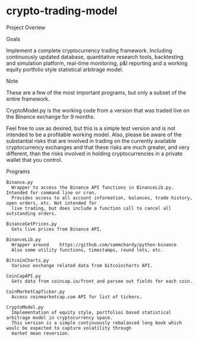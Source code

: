 # crypto-trading-model

Project Overiew

Goals

  Implement a complete cryptocurrency trading framework. Including continuously updated database, quantitative research tools,
  backtesting and simulation platform, real-time monitoring, p&l reporting and a working equity portfolio style statistical 
  arbitrage model.
  
Note

  These are a few of the most important programs, but only a subset of the entire framework.
  
  CryptoModel.py is the working code from a version that was traded live on the Binance exchange for 9 months.
  
  Feel free to use as desired, but this is a simple test version and is not intended to be a profitable working model. Also,
  please be aware of the substantial risks that are involved in trading on the currently available cryptocurrency exchanges and
  that these risks are much greater, and very different, than the risks involved in holding cryptocurrencies in a private wallet
  that you control.
  
  Programs
  
    Binance.py
      Wrapper to access the Binance API functions in BinanceLib.py. Intended for command line or cron.
      Provides access to all account information, balances, trade history, open orders, etc. Not intended for 
      live trading, but does include a function call to cancel all outstanding orders.
      
    BinanceGetPrices.py
      Gets live prices from Binance API.
      
    BinanceLib.py
      Wrapper around    https://github.com/sammchardy/python-binance
      Also some utility functions, timestamps, round lots, etc.
      
    BitcoinCharts.py
      Various exchange related data from bitcoincharts API.
      
    CoinCapAPI.py
      Gets data from coincap.io/front and parsee out fields for each coin.
      
    CoinMarketCapTicker.py
      Access coinmarketcap.com API for list of tickers.
      
    CryptoModel.py
      Implementation of equity style, portfolioi based statistical arbitrage model in cryptocurrency space.
      This version is a simple continuously rebalanced long book which woulc be expected to capture volatility through
      market mean reversion.
      
